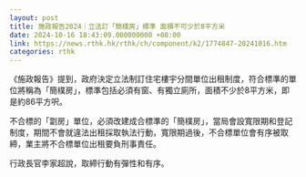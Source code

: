 ```yaml
---
layout: post
title: 施政報告2024｜立法訂「簡樸房」標準 面積不可少於8平方米
date: 2024-10-16 18:43:09.000000000 +08:00
link: https://news.rthk.hk/rthk/ch/component/k2/1774847-20241016.htm
categories: rthk
---
```


《施政報告》提到，政府決定立法制訂住宅樓宇分間單位出租制度，符合標準的單位將稱為「簡樸房」，標準包括必須有窗、有獨立廁所，面積不少於8平方米，即是約86平方呎。

不合標的「劏房」單位，必須改建成合標準的「簡樸房」，當局會設寬限期和登記制度，期間不會就違法出租採取執法行動，寬限期過後，不合標單位會有序被取締，業主將不合標單位出租要負刑事責任。

行政長官李家超說，取締行動有彈性和有序。
